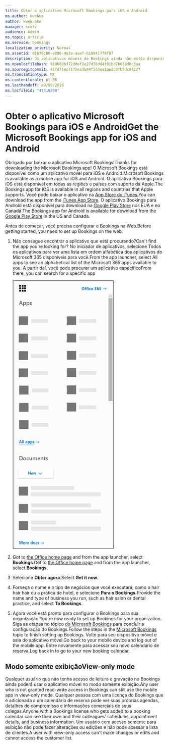 ```yaml
---
title: Obter o aplicativo Microsoft Bookings para iOS e Android
ms.author: kwekua
author: kwekuako
manager: scotv
audience: Admin
ms.topic: article
ms.service: bookings
localization_priority: Normal
ms.assetid: 01b79cb0-e206-4a3a-aaef-b10941770f87
description: Os aplicativos móveis do Bookings ainda não estão disponíveis em todo o mundo. Este artigo lista as localidades onde os aplicativos estão disponíveis agora.
ms.openlocfilehash: 910b80b372d0ef2e27d38dd4f01bd7b639d8c3aa
ms.sourcegitcommit: 41fd71ec7175ea3b94f5d3ea1ae2c8fb8dc84227
ms.translationtype: MT
ms.contentlocale: pt-BR
ms.lasthandoff: 09/09/2020
ms.locfileid: "47419200"
---
```

# <a name="get-the-microsoft-bookings-app-for-ios-and-android"></a><span data-ttu-id="c4532-104">Obter o aplicativo Microsoft Bookings para iOS e Android</span><span class="sxs-lookup"><span data-stu-id="c4532-104">Get the Microsoft Bookings app for iOS and Android</span></span>

<span data-ttu-id="c4532-105">Obrigado por baixar o aplicativo Microsoft Bookings!</span><span class="sxs-lookup"><span data-stu-id="c4532-105">Thanks for downloading the Microsoft Bookings app!</span></span> <span data-ttu-id="c4532-106">O Microsoft Bookings está disponível como um aplicativo móvel para iOS e Android.</span><span class="sxs-lookup"><span data-stu-id="c4532-106">Microsoft Bookings is available as a mobile app for iOS and Android.</span></span> <span data-ttu-id="c4532-107">O aplicativo Bookings para iOS está disponível em todas as regiões e países com suporte da Apple.</span><span class="sxs-lookup"><span data-stu-id="c4532-107">The Bookings app for iOS is available in all regions and countries that Apple supports.</span></span> <span data-ttu-id="c4532-108">Você pode baixar o aplicativo na [App Store do iTunes.](https://apps.apple.com/app/microsoft-bookings/id1065657468)</span><span class="sxs-lookup"><span data-stu-id="c4532-108">You can download the app from the [iTunes App Store](https://apps.apple.com/app/microsoft-bookings/id1065657468).</span></span> <span data-ttu-id="c4532-109">O aplicativo Bookings para Android está disponível para download na [Google Play Store](https://play.google.com/store/apps/details?id=com.microsoft.exchange.bookings) nos EUA e no Canadá.</span><span class="sxs-lookup"><span data-stu-id="c4532-109">The Bookings app for Android is available for download from the [Google Play Store](https://play.google.com/store/apps/details?id=com.microsoft.exchange.bookings) in the US and Canada.</span></span>

<span data-ttu-id="c4532-110">Antes de começar, você precisa configurar o Bookings na Web.</span><span class="sxs-lookup"><span data-stu-id="c4532-110">Before getting started, you need to set up Bookings on the web.</span></span>

1. <span data-ttu-id="c4532-111">Não consegue encontrar o aplicativo que está procurando?</span><span class="sxs-lookup"><span data-stu-id="c4532-111">Can't find the app you're looking for?</span></span> <span data-ttu-id="c4532-112">No iniciador de aplicativos, selecione Todos os aplicativos para ver uma lista em ordem alfabética dos aplicativos do Microsoft 365 disponíveis para você.</span><span class="sxs-lookup"><span data-stu-id="c4532-112">From the app launcher, select All apps to see an alphabetical list of the Microsoft 365 apps available to you.</span></span> <span data-ttu-id="c4532-113">A partir daí, você pode procurar um aplicativo específico</span><span class="sxs-lookup"><span data-stu-id="c4532-113">From there, you can search for a specific app</span></span>

   ![Imagem do iniciador de aplicativos](../media/bookings-all-apps-launcher.png)

2. <span data-ttu-id="c4532-115">Got to [the Office home page](https://office.com) and from the app launcher, select **Bookings**.</span><span class="sxs-lookup"><span data-stu-id="c4532-115">Got to [the Office home page](https://office.com) and from the app launcher, select **Bookings**.</span></span>

3. <span data-ttu-id="c4532-116">Selecione **Obter agora.**</span><span class="sxs-lookup"><span data-stu-id="c4532-116">Select **Get it now**.</span></span>

4. <span data-ttu-id="c4532-117">Forneça o nome e o tipo de negócios que você executará, como o hair hair hair ou a prática de hotel, e selecione **Para o Bookings.**</span><span class="sxs-lookup"><span data-stu-id="c4532-117">Provide the name and type of business you run, such as hair salon or dental practice, and select **To Bookings**.</span></span>

5. <span data-ttu-id="c4532-118">Agora você está pronto para configurar o Bookings para sua organização.</span><span class="sxs-lookup"><span data-stu-id="c4532-118">You're now ready to set up Bookings for your organization.</span></span> <span data-ttu-id="c4532-119">Siga as etapas no tópico [do Microsoft Bookings](bookings-overview.md) para concluir a configuração do Bookings.</span><span class="sxs-lookup"><span data-stu-id="c4532-119">Follow the steps in the [Microsoft Bookings](bookings-overview.md) topic to finish setting up Bookings.</span></span> <span data-ttu-id="c4532-120">Volte para seu dispositivo móvel e saia do aplicativo móvel.</span><span class="sxs-lookup"><span data-stu-id="c4532-120">Go back to your mobile device and log out of the mobile app.</span></span> <span data-ttu-id="c4532-121">Entre novamente para acessar seu novo calendário de reserva.</span><span class="sxs-lookup"><span data-stu-id="c4532-121">Log back in to go to your new booking calendar.</span></span>

## <a name="view-only-mode"></a><span data-ttu-id="c4532-122">Modo somente exibição</span><span class="sxs-lookup"><span data-stu-id="c4532-122">View-only mode</span></span>

<span data-ttu-id="c4532-123">Qualquer usuário que não tenha acesso de leitura e gravação no Bookings ainda poderá usar o aplicativo móvel no modo somente exibição.</span><span class="sxs-lookup"><span data-stu-id="c4532-123">Any user who is not granted read-write access in Bookings can still use the mobile app in view-only mode.</span></span> <span data-ttu-id="c4532-124">Qualquer pessoa com uma licença do Bookings que é adicionada a um calendário de reserva pode ver suas próprias agendas, detalhes de compromisso e informações comerciais de seus colegas.</span><span class="sxs-lookup"><span data-stu-id="c4532-124">Anyone with a Bookings license who gets added to a booking calendar can see their own and their colleagues’ schedules, appointment details, and business information.</span></span> <span data-ttu-id="c4532-125">Um usuário com acesso somente para exibição não pode fazer alterações ou edições e não pode acessar a lista de clientes.</span><span class="sxs-lookup"><span data-stu-id="c4532-125">A user with view-only access can't make changes or edits and cannot access the customer list.</span></span>
